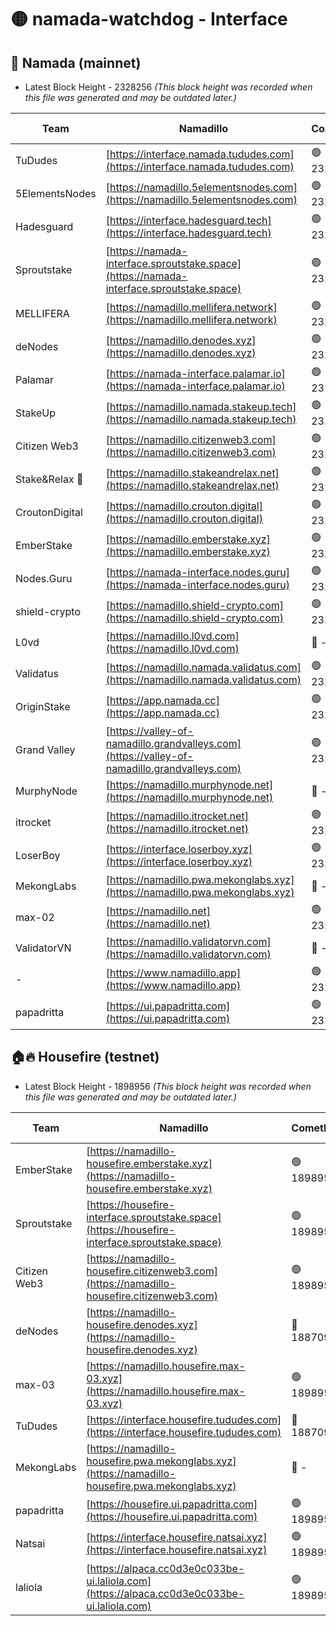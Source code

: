# 🟡 namada-watchdog - Interface

## 🚀 Namada (mainnet)
- Latest Block Height - 2328256 *(This block height was recorded when this file was generated and may be outdated later.)*

| Team | Namadillo | CometBFT | Indexer | MASP Indexer |
|-|-|-|-|-|
| TuDudes | [https://interface.namada.tududes.com](https://interface.namada.tududes.com) | 🟢 2328240 | 🟢 2328240 | 🟢 2328240 |
| 5ElementsNodes | [https://namadillo.5elementsnodes.com](https://namadillo.5elementsnodes.com) | 🟢 2328241 | 🟢 2328240 | 🟢 2328240 |
| Hadesguard | [https://interface.hadesguard.tech](https://interface.hadesguard.tech) | 🟢 2328241 | 🟢 2328241 | 🟢 2328241 |
| Sproutstake | [https://namada-interface.sproutstake.space](https://namada-interface.sproutstake.space) | 🟢 2328241 | 🟢 2328241 | 🟢 2328241 |
| MELLIFERA | [https://namadillo.mellifera.network](https://namadillo.mellifera.network) | 🟢 2328242 | 🟢 2328242 | 🟢 2328242 |
| deNodes | [https://namadillo.denodes.xyz](https://namadillo.denodes.xyz) | 🟢 2328243 | 🟢 2328243 | 🟢 2328243 |
| Palamar | [https://namada-interface.palamar.io](https://namada-interface.palamar.io) | 🟢 2328243 | 🟢 2328243 | 🟢 2328243 |
| StakeUp | [https://namadillo.namada.stakeup.tech](https://namadillo.namada.stakeup.tech) | 🟢 2328244 | 🟢 2328244 | 🟢 2328244 |
| Citizen Web3 | [https://namadillo.citizenweb3.com](https://namadillo.citizenweb3.com) | 🟢 2328244 | 🟢 2328244 | 🟢 2328244 |
| Stake&Relax 🦥 | [https://namadillo.stakeandrelax.net](https://namadillo.stakeandrelax.net) | 🟢 2328245 | 🟢 2328245 | 🟢 2328244 |
| CroutonDigital | [https://namadillo.crouton.digital](https://namadillo.crouton.digital) | 🟢 2328245 | 🟢 2328245 | 🟢 2328245 |
| EmberStake | [https://namadillo.emberstake.xyz](https://namadillo.emberstake.xyz) | 🟢 2328246 | 🟢 2328246 | 🟢 2328246 |
| Nodes.Guru | [https://namada-interface.nodes.guru](https://namada-interface.nodes.guru) | 🟢 2328246 | 🟢 2328246 | 🟢 2328246 |
| shield-crypto | [https://namadillo.shield-crypto.com](https://namadillo.shield-crypto.com) | 🟢 2328247 | 🟢 2328247 | 🟢 2328247 |
| L0vd | [https://namadillo.l0vd.com](https://namadillo.l0vd.com) | 🔴 - | 🔴 - | 🔴 - |
| Validatus | [https://namadillo.namada.validatus.com](https://namadillo.namada.validatus.com) | 🟢 2328249 | 🔴 2325847 | 🔴 2177377 |
| OriginStake | [https://app.namada.cc](https://app.namada.cc) | 🟢 2328250 | 🟢 2328250 | 🟢 2328250 |
| Grand Valley | [https://valley-of-namadillo.grandvalleys.com](https://valley-of-namadillo.grandvalleys.com) | 🟢 2328250 | 🟢 2328250 | 🟢 2328250 |
| MurphyNode | [https://namadillo.murphynode.net](https://namadillo.murphynode.net) | 🔴 - | 🔴 - | 🔴 - |
| itrocket | [https://namadillo.itrocket.net](https://namadillo.itrocket.net) | 🟢 2328253 | 🟢 2328253 | 🟢 2328253 |
| LoserBoy | [https://interface.loserboy.xyz](https://interface.loserboy.xyz) | 🟢 2328253 | 🟢 2328253 | 🟢 2328253 |
| MekongLabs | [https://namadillo.pwa.mekonglabs.xyz](https://namadillo.pwa.mekonglabs.xyz) | 🔴 - | 🔴 - | 🔴 - |
| max-02 | [https://namadillo.net](https://namadillo.net) | 🟢 2328254 | 🟢 2328254 | 🟢 2328254 |
| ValidatorVN | [https://namadillo.validatorvn.com](https://namadillo.validatorvn.com) | 🔴 - | 🔴 - | 🔴 - |
| - | [https://www.namadillo.app](https://www.namadillo.app) | 🟢 2328256 | 🟢 2328256 | 🟢 2328256 |
| papadritta | [https://ui.papadritta.com](https://ui.papadritta.com) | 🟢 2328256 | 🟢 2328256 | 🟢 2328256 |

## 🏠🔥 Housefire (testnet)
- Latest Block Height - 1898956 *(This block height was recorded when this file was generated and may be outdated later.)*

| Team | Namadillo | CometBFT | Indexer | MASP Indexer |
|-|-|-|-|-|
| EmberStake | [https://namadillo-housefire.emberstake.xyz](https://namadillo-housefire.emberstake.xyz) | 🟢 1898953 | 🟢 1898953 | 🟢 1898953 |
| Sproutstake | [https://housefire-interface.sproutstake.space](https://housefire-interface.sproutstake.space) | 🟢 1898953 | 🟢 1898953 | 🟢 1898953 |
| Citizen Web3 | [https://namadillo-housefire.citizenweb3.com](https://namadillo-housefire.citizenweb3.com) | 🟢 1898954 | 🔴 1887095 | 🔴 1887095 |
| deNodes | [https://namadillo-housefire.denodes.xyz](https://namadillo-housefire.denodes.xyz) | 🔴 1887095 | 🔴 1887095 | 🔴 1887095 |
| max-03 | [https://namadillo.housefire.max-03.xyz](https://namadillo.housefire.max-03.xyz) | 🟢 1898955 | 🟢 1898954 | 🟢 1898954 |
| TuDudes | [https://interface.housefire.tududes.com](https://interface.housefire.tududes.com) | 🔴 1887095 | 🔴 1887095 | 🔴 1887095 |
| MekongLabs | [https://namadillo-housefire.pwa.mekonglabs.xyz](https://namadillo-housefire.pwa.mekonglabs.xyz) | 🔴 - | 🔴 - | 🔴 - |
| papadritta | [https://housefire.ui.papadritta.com](https://housefire.ui.papadritta.com) | 🟢 1898955 | 🟢 1898955 | 🟢 1898955 |
| Natsai | [https://interface.housefire.natsai.xyz](https://interface.housefire.natsai.xyz) | 🟢 1898956 | 🟢 1898956 | 🟢 1898956 |
| laliola | [https://alpaca.cc0d3e0c033be-ui.laliola.com](https://alpaca.cc0d3e0c033be-ui.laliola.com) | 🟢 1898956 | 🟢 1898956 | 🔴 1887095 |

